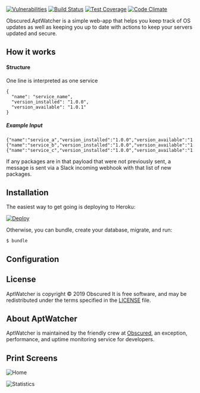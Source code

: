 [![Vulnerabilities](https://snyk.io/test/github/gonace/obscured.aptwatcher/badge.svg)](https://snyk.io/test/github/gonace/obscured.aptwatcher)
[![Build Status](https://travis-ci.org/gonace/Obscured.AptWatcher.svg?branch=master)](https://travis-ci.org/gonace/Obscured.AptWatcher)
[![Test Coverage](https://codeclimate.com/github/gonace/Obscured.AptWatcher/badges/coverage.svg)](https://codeclimate.com/github/gonace/Obscured.AptWatcher)
[![Code Climate](https://codeclimate.com/github/gonace/Obscured.AptWatcher/badges/gpa.svg)](https://codeclimate.com/github/gonace/Obscured.AptWatcher)

Obscured.AptWatcher is a simple web-app that helps you keep track of OS updates as well as keeping you up to date with actions to keep your servers updated and secure.

## How it works


#### Structure
One line is interpreted as one service
```
{
  "name": "service_name",
  "version_installed": "1.0.0",
  "version_available": "1.0.1"
}
```
##### Example Input
```
{"name":"service_a","version_installed":"1.0.0","version_available":"1.0.1"}
{"name":"service_b","version_installed":"1.0.0","version_available":"1.0.1"}
{"name":"service_c","version_installed":"1.0.0","version_available":"1.0.1"}
```



If any packages are in that payload that were not previously sent, a message is sent via a Slack incoming webhook with that list of new
packages.

## Installation
The easiest way to get going is deploying to Heroku:

[![Deploy](https://www.herokucdn.com/deploy/button.svg)](https://heroku.com/deploy)

Otherwise, you can bundle, create your database, migrate, and run:

```
$ bundle
```

## Configuration

## License
AptWatcher is copyright © 2019 Obscured It is free software, and may be redistributed under the terms specified in the [LICENSE](/LICENSE) file.

## About AptWatcher
AptWatcher is maintained by the friendly crew at [Obscured](https://www.obscured.se/), an exception, performance, and uptime monitoring service for developers.

## Print Screens
![Home](http://i.imgur.com/wtBiaGr.jpg)

![Statistics](http://i.imgur.com/yLcp4mK.jpg)
